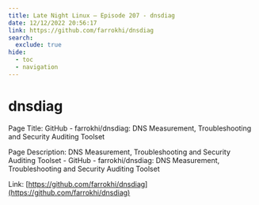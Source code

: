 ```yaml
---
title: Late Night Linux – Episode 207 - dnsdiag
date: 12/12/2022 20:56:17
link: https://github.com/farrokhi/dnsdiag
search:
  exclude: true
hide:
  - toc
  - navigation
---
```


# dnsdiag

Page Title: GitHub - farrokhi/dnsdiag: DNS Measurement, Troubleshooting and Security Auditing Toolset

Page Description: DNS Measurement, Troubleshooting and Security Auditing Toolset - GitHub - farrokhi/dnsdiag: DNS Measurement, Troubleshooting and Security Auditing Toolset 

Link: [https://github.com/farrokhi/dnsdiag](https://github.com/farrokhi/dnsdiag)